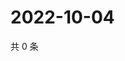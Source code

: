 # 2022-10-04

共 0 条

<!-- BEGIN WEIBO -->
<!-- 最后更新时间 Tue Oct 04 2022 12:59:44 GMT+0800 (China Standard Time) -->

<!-- END WEIBO -->
